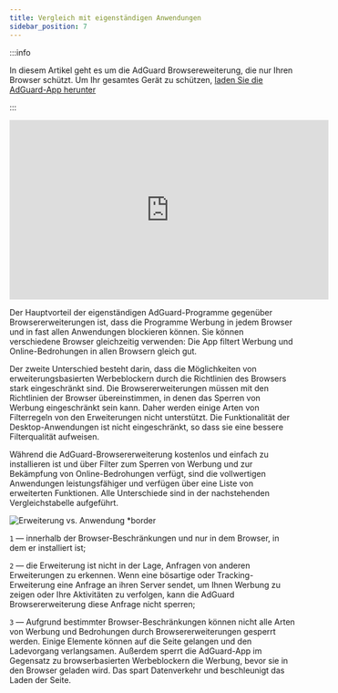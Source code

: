 ```yaml
---
title: Vergleich mit eigenständigen Anwendungen
sidebar_position: 7
---
```


:::info

In diesem Artikel geht es um die AdGuard Browsereweiterung, die nur Ihren Browser schützt. Um Ihr gesamtes Gerät zu schützen, [laden Sie die AdGuard-App herunter](https://agrd.io/download-kb-adblock)

:::

<iframe width="560" height="315" class="youtube-video" src="https://www.youtube-nocookie.com/embed/ZGwceZP-0mM" title="YouTube video player" frameborder="0" allow="accelerometer; autoplay; clipboard-write; encrypted-media; gyroscope; picture-in-picture" allowfullscreen></iframe>

Der Hauptvorteil der eigenständigen AdGuard-Programme gegenüber Browsererweiterungen ist, dass die Programme Werbung in jedem Browser und in fast allen Anwendungen blockieren können. Sie können verschiedene Browser gleichzeitig verwenden: Die App filtert Werbung und Online-Bedrohungen in allen Browsern gleich gut.

Der zweite Unterschied besteht darin, dass die Möglichkeiten von erweiterungsbasierten Werbeblockern durch die Richtlinien des Browsers stark eingeschränkt sind. Die Browsererweiterungen müssen mit den Richtlinien der Browser übereinstimmen, in denen das Sperren von Werbung eingeschränkt sein kann. Daher werden einige Arten von Filterregeln von den Erweiterungen nicht unterstützt. Die Funktionalität der Desktop-Anwendungen ist nicht eingeschränkt, so dass sie eine bessere Filterqualität aufweisen.

Während die AdGuard-Browsererweiterung kostenlos und einfach zu installieren ist und über Filter zum Sperren von Werbung und zur Bekämpfung von Online-Bedrohungen verfügt, sind die vollwertigen Anwendungen leistungsfähiger und verfügen über eine Liste von erweiterten Funktionen. Alle Unterschiede sind in der nachstehenden Vergleichstabelle aufgeführt.

![Erweiterung vs. Anwendung \*border](https://cdn.adtidy.org/content/Kb/ad_blocker/browser_extension/ad_blocker_browser_extension_comparison.png)

`1` — innerhalb der Browser-Beschränkungen und nur in dem Browser, in dem er installiert ist;

`2` — die Erweiterung ist nicht in der Lage, Anfragen von anderen Erweiterungen zu erkennen. Wenn eine bösartige oder Tracking-Erweiterung eine Anfrage an ihren Server sendet, um Ihnen Werbung zu zeigen oder Ihre Aktivitäten zu verfolgen, kann die AdGuard Browsererweiterung diese Anfrage nicht sperren;

`3` — Aufgrund bestimmter Browser-Beschränkungen können nicht alle Arten von Werbung und Bedrohungen durch Browsererweiterungen gesperrt werden. Einige Elemente können auf die Seite gelangen und den Ladevorgang verlangsamen. Außerdem sperrt die AdGuard-App im Gegensatz zu browserbasierten Werbeblockern die Werbung, bevor sie in den Browser geladen wird. Das spart Datenverkehr und beschleunigt das Laden der Seite.
